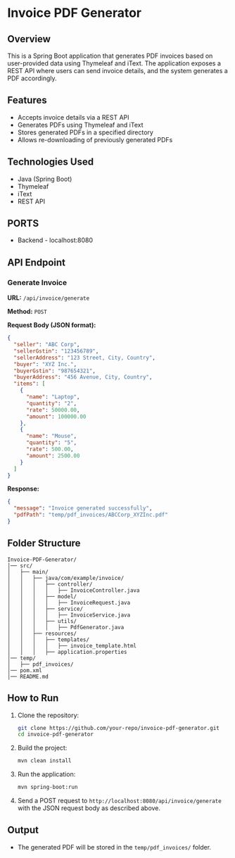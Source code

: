 # Invoice PDF Generator

## Overview
This is a Spring Boot application that generates PDF invoices based on user-provided data using Thymeleaf and iText. The application exposes a REST API where users can send invoice details, and the system generates a PDF accordingly.

## Features
- Accepts invoice details via a REST API
- Generates PDFs using Thymeleaf and iText
- Stores generated PDFs in a specified directory
- Allows re-downloading of previously generated PDFs

## Technologies Used
- Java (Spring Boot)
- Thymeleaf
- iText
- REST API


## PORTS
- Backend - localhost:8080


## API Endpoint
### Generate Invoice
**URL:** `/api/invoice/generate`

**Method:** `POST`

**Request Body (JSON format):**
```json
{
  "seller": "ABC Corp",
  "sellerGstin": "123456789",
  "sellerAddress": "123 Street, City, Country",
  "buyer": "XYZ Inc.",
  "buyerGstin": "987654321",
  "buyerAddress": "456 Avenue, City, Country",
  "items": [
    {
      "name": "Laptop",
      "quantity": "2",
      "rate": 50000.00,
      "amount": 100000.00
    },
    {
      "name": "Mouse",
      "quantity": "5",
      "rate": 500.00,
      "amount": 2500.00
    }
  ]
}
```

**Response:**
```json
{
  "message": "Invoice generated successfully",
  "pdfPath": "temp/pdf_invoices/ABCCorp_XYZInc.pdf"
}
```

## Folder Structure
```
Invoice-PDF-Generator/
│── src/
│   ├── main/
│   │   ├── java/com/example/invoice/
│   │   │   ├── controller/
│   │   │   │   ├── InvoiceController.java
│   │   │   ├── model/
│   │   │   │   ├── InvoiceRequest.java
│   │   │   ├── service/
│   │   │   │   ├── InvoiceService.java
│   │   │   ├── utils/
│   │   │   │   ├── PdfGenerator.java
│   │   ├── resources/
│   │   │   ├── templates/
│   │   │   │   ├── invoice_template.html
│   │   │   ├── application.properties
│── temp/
│   ├── pdf_invoices/
│── pom.xml
│── README.md
```

## How to Run
1. Clone the repository:
   ```sh
   git clone https://github.com/your-repo/invoice-pdf-generator.git
   cd invoice-pdf-generator
   ```
2. Build the project:
   ```sh
   mvn clean install
   ```
3. Run the application:
   ```sh
   mvn spring-boot:run
   ```
4. Send a POST request to `http://localhost:8080/api/invoice/generate` with the JSON request body as described above.

## Output
- The generated PDF will be stored in the `temp/pdf_invoices/` folder.


